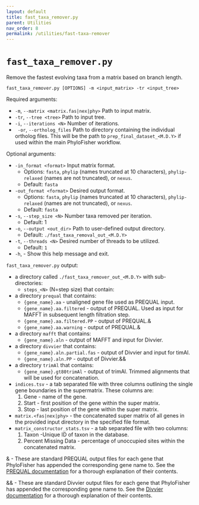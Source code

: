 ```yaml
---
layout: default
title: fast_taxa_remover.py
parent: Utilities
nav_order: 8
permalink: /utilities/fast-taxa-remover
---
```


# `fast_taxa_remover.py`

Remove the fastest evolving taxa from a matrix based on branch length.

`fast_taxa_remover.py [OPTIONS] -m <input_matrix> -tr <input_tree>`

Required arguments:
- `-m`, `--matrix <matrix.fas|nex|phy>` Path to input matrix.
- `-tr`, `--tree <tree>` Path to input tree.
- `-i`, `--iterations <N>` Number of iterations.
- ` -or`, `--ortholog_files` Path to directory containing the individual ortholog files. This will be the path to `prep_final_dataset_<M.D.Y>` if used within the main PhyloFisher workflow.

Optional arguments:
- `-in_format <format>` Input matrix format.
  - Options: `fasta`, `phylip` (names truncated at 10 characters), `phylip-relaxed` (names are not truncated), or `nexus`.
  - Default: `fasta`
- `-out_format <format>` Desired output format.
  - Options: `fasta`, `phylip` (names truncated at 10 characters), `phylip-relaxed` (names are not truncated), or `nexus`.
  - Default: `fasta`
- `-s`, `--step_size <N>` Number taxa removed per iteration.
  - Default: 1
- `-o`, `--output <out_dir>` Path to user-defined output directory.
  - Default: `./fast_taxa_removal_out_<M.D.Y>`
- `-t`, `--threads <N>` Desired number of threads to be utilized.
  - Default: `1`
- `-h`, - Show this help message and exit.

`fast_taxa_remover.py` output:
- a directory called `./fast_taxa_remover_out_<M.D.Y>` with sub-directories:
  - `steps_<N>` (N=step size) that contain:
- a directory `prequal` that contains:
  - `{gene_name}.aa` - unaligned gene file used as PREQUAL input.
  - `{gene_name}.aa.filtered` - output of PREQUAL. Used as input for MAFFT in subsequent length filtration step.
  - `{gene_name}.aa.filtered.PP` - output of PREQUAL.&
  - `{gene_name}.aa.warning` - output of PREQUAL.&
- a directory `mafft` that contains:
  - `{gene_name}.aln` - output of MAFFT and input for Divvier.
- a directory `divvier` that contains:
  - `{gene_name}.aln.partial.fas` - output of Divvier and input for timAl.
  - `{gene_name}.aln.PP` - output of Divvier.&&
- a directory `trimAl` that contains:
  - `{gene_name}.gt80trimAl` - output of trimAl. Trimmed alignments that will be used for concatenation.
- `indices.tsv` - a tab separated file with three columns outlining the single gene boundaries in the supermatrix. These columns are:
  1. Gene - name of the gene.
  2. Start - first position of the gene within the super matrix.
  3. Stop - last position of the gene within the super matrix.
- `matrix.<fas|nex|phy>` - the concatenated super matrix of all genes in the provided input directory in the specified file format.
- `matrix_constructor_stats.tsv` - a tab separated file with two columns:
  1. Taxon -Unique ID of taxon in the database.
  2. Percent Missing Data - percentage of unoccupied sites within the concatenated
matrix.

& - These are standard PREQUAL output files for each gene that PhyloFisher has appended the corresponding gene name to. See the [PREQUAL documentation](http://amoeba.msstate.edu/phylofisher/pdfs/prequal.pdf) for a thorough explanation of their contents.

&& - These are standard Divvier output files for each gene that PhyloFisher has appended the corresponding gene name to. See the [Divvier documentation](http://amoeba.msstate.edu/phylofisher/pdfs/divvier.pdf) for a thorough explanation of their contents.